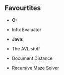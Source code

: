 ## Favourtites

+ **C:**
 + Infix Evaluator

+ **Java:**
 + The AVL stuff
 + Document Distance
 + Recursive Maze Solver
